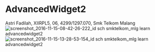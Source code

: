 # AdvancedWidget2
Astri Fadilah, XIIRPL5, 06, 4299/1297.070, Smk Telkom Malang
![screenshot_2016-11-15-08-42-26-222_id sch smktelkom_mlg learn advancedwidget2](https://cloud.githubusercontent.com/assets/22854200/20295887/5cc6925e-ab3a-11e6-93b7-be30e139a41c.png)
![screenshot_2016-11-15-13-28-53-154_id sch smktelkom_mlg learn advancedwidget2](https://cloud.githubusercontent.com/assets/22854200/20295888/5cca95fc-ab3a-11e6-8ac2-93d5cd24910a.png)
